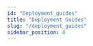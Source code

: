 ```yaml
---
id: "Deployment_guides"
title: "Deployment Guides"
slug: "/deployment_guides"
sidebar_position: 8
---
```

